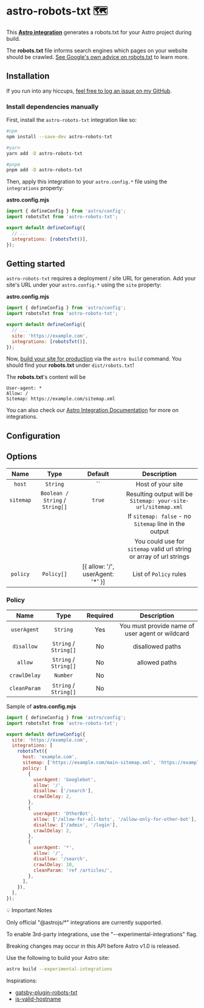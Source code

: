 # astro-robots-txt 🗺

This **[Astro integration][astro-integration]** generates a robots.txt for your Astro project during build.

The **robots.txt** file informs search engines which pages on your website should be crawled. [See Google's own advice on robots.txt](https://developers.google.com/search/docs/advanced/robots/intro) to learn more.

## Installation


If you run into any hiccups, [feel free to log an issue on my GitHub](https://github.com/alextim/astro-robots-txt/issues).

### Install dependencies manually

First, install the `astro-robots-txt` integration like so:

```sh
#npm
npm install --save-dev astro-robots-txt

#yarn
yarn add -D astro-robots-txt

#pnpm
pnpm add -D astro-robots-txt
```

Then, apply this integration to your `astro.config.*` file using the `integrations` property:

**astro.config.mjs**

```js
import { defineConfig } from 'astro/config';
import robotsTxt from 'astro-robots-txt';

export default defineConfig({
  // ...
  integrations: [robotsTxt()],
});
```

## Getting started

`astro-robots-txt` requires a deployment / site URL for generation. Add your site's URL under your `astro.config.*` using the `site` property:

**astro.config.mjs**

```js
import { defineConfig } from 'astro/config';
import robotsTxt from 'astro-robots-txt';

export default defineConfig({
  // ...
  site: 'https://example.com',
  integrations: [robotsTxt()],
});
```

Now, [build your site for production](https://docs.astro.build/en/reference/cli-reference/#astro-build) via the `astro build` command. You should find your **robots.txt** under `dist/robots.txt`!

The **robots.txt**'s content will be

```text
User-agent: *
Allow: /
Sitemap: https://example.com/sitemap.xml
```

You can also check our [Astro Integration Documentation][astro-integration] for more on integrations.

## Configuration

## Options

|   Name    |              Type               |             Default              |                             Description                              |
| :-------: | :-----------------------------: | :------------------------------: | :------------------------------------------------------------------: |
|  `host`   |            `String`             |                ``                |                          Host of your site                           |
| `sitemap` | `Boolean / String` / `String[]` |              `true`              |    Resulting output will be `Sitemap: your-site-url/sitemap.xml`     |
|           |                                 |                                  |        If `sitemap: false` - no `Sitemap` line in the output         |
|           |                                 |                                  | You could use for `sitemap` valid url string or array of url strings |
| `policy`  |           `Policy[]`            | [{ allow: '/', userAgent: '*' }] |                        List of `Policy` rules                        |

### Policy

|     Name     |         Type          | Required |                    Description                     |
| :----------: | :-------------------: | :------: | :------------------------------------------------: |
| `userAgent`  |       `String`        |   Yes    | You must provide name of user agent or wildcard |
|  `disallow`  | `String` / `String[]` |    No    |                 disallowed paths                  |
|   `allow`    | `String` / `String[]` |    No    |                   allowed paths                   |
| `crawlDelay` |       `Number`        |    No    |                                                    |
| `cleanParam` | `String` / `String[]` |    No    |                                                    |

Sample of **astro.config.mjs**

```js
import { defineConfig } from 'astro/config';
import robotsTxt from 'astro-robots-txt';

export default defineConfig({
  site: 'https://example.com',
  integrations: [
    robotsTxt({
      host: 'example.com',
      sitemap: ['https://example.com/main-sitemap.xml', 'https://example.com/images-sitemap.xml'],
      policy: [
        {
          userAgent: 'Googlebot',
          allow: '/',
          disallow: ['/search'],
          crawlDelay: 2,
        },
        {
          userAgent: 'OtherBot',
          allow: ['/allow-for-all-bots', '/allow-only-for-other-bot'],
          disallow: ['/admin', '/login'],
          crawlDelay: 2,
        },
        {
          userAgent: '*',
          allow: '/',
          disallow: '/search',
          crawlDelay: 10,
          cleanParam: 'ref /articles/',
        },
      ],
    }),
  ],
});
```


:bulb: Important Notes

Only official "@astrojs/*" integrations are currently supported.  


To enable 3rd-party integrations, use the "--experimental-integrations" flag.  


Breaking changes may occur in this API before Astro v1.0 is released.  


Use the following to build your Astro site:

```sh
astro build --experimental-integrations
```

[astro-integration]: https://docs.astro.build/en/guides/integrations-guide/

Inspirations: 
- [gatsby-plugin-robots-txt](https://github.com/mdreizin/gatsby-plugin-robots-txt)
- [is-valid-hostname](https://github.com/miguelmota/is-valid-hostname)
